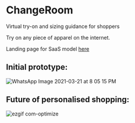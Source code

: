 # ChangeRoom
Virtual try-on and sizing guidance for shoppers

Try on any piece of apparel on the internet.

Landing page for SaaS model [here](https://changeroom.webflow.io/)

## Initial prototype:

![WhatsApp Image 2021-03-21 at 8 05 15 PM](https://user-images.githubusercontent.com/2914233/111988755-e74cd880-8b36-11eb-86fa-1b8aac8022ac.jpeg)

## Future of personalised shopping:

![ezgif com-optimize](https://user-images.githubusercontent.com/2914233/112819020-c4c03f80-90a1-11eb-9812-4d5aa4e9ef5a.gif)


